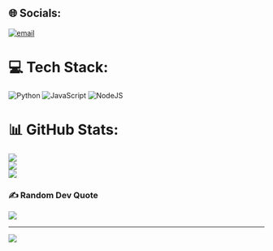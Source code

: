 
## 🌐 Socials:
[![email](https://img.shields.io/badge/Email-D14836?logo=gmail&logoColor=white)](mailto:witzzjann@gmail.com) 

# 💻 Tech Stack:
![Python](https://img.shields.io/badge/python-3670A0?style=plastic&logo=python&logoColor=ffdd54) ![JavaScript](https://img.shields.io/badge/javascript-%23323330.svg?style=plastic&logo=javascript&logoColor=%23F7DF1E) ![NodeJS](https://img.shields.io/badge/node.js-6DA55F?style=plastic&logo=node.js&logoColor=white)
# 📊 GitHub Stats:
![](https://github-readme-stats.vercel.app/api?username=ZannDave&theme=dark&hide_border=false&include_all_commits=true&count_private=true)<br/>
![](https://github-readme-streak-stats.herokuapp.com/?user=ZannDave&theme=dark&hide_border=false)<br/>
![](https://github-readme-stats.vercel.app/api/top-langs/?username=ZannDave&theme=dark&hide_border=false&include_all_commits=true&count_private=true&layout=compact)

### ✍️ Random Dev Quote
![](https://quotes-github-readme.vercel.app/api?type=vetical&theme=gruvbox)

---
[![](https://visitcount.itsvg.in/api?id=ZannDave&icon=0&color=0)](https://visitcount.itsvg.in)

<!-- Proudly created with GPRM ( https://gprm.itsvg.in ) -->
